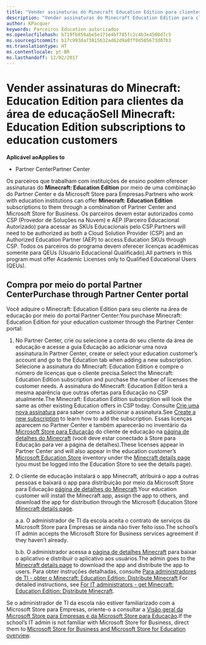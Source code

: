 ```yaml
---
title: "Vender assinaturas do Minecraft Education Edition para clientes da área de educação"
description: "Vender assinaturas do Minecraft Education Edition para clientes da área de educação"
author: KPacquer
keywords: Parceiros Education autorizados
ms.openlocfilehash: b719fb858abe5e171e4bf785fc2c4b3e4500d7c5
ms.sourcegitcommit: b17c993da73815632ad62d9a8ff0d505673d07b3
ms.translationtype: HT
ms.contentlocale: pt-BR
ms.lasthandoff: 12/02/2017
---
```

# <a name="sell-minecraft-education-edition-subscriptions-to-education-customers"></a><span data-ttu-id="6cec8-104">Vender assinaturas do Minecraft: Education Edition para clientes da área de educação</span><span class="sxs-lookup"><span data-stu-id="6cec8-104">Sell Minecraft: Education Edition subscriptions to education customers</span></span>

**<span data-ttu-id="6cec8-105">Aplicável ao</span><span class="sxs-lookup"><span data-stu-id="6cec8-105">Applies to</span></span>**

-  <span data-ttu-id="6cec8-106">Partner Center</span><span class="sxs-lookup"><span data-stu-id="6cec8-106">Partner Center</span></span>

<span data-ttu-id="6cec8-107">Os parceiros que trabalham com instituições de ensino podem oferecer assinaturas do **Minecraft: Education Edition** por meio de uma combinação do Partner Center e da Microsoft Store para Empresas.</span><span class="sxs-lookup"><span data-stu-id="6cec8-107">Partners who work with education institutions can offer **Minecraft: Education Edition** subscriptions to them through a combination of Partner Center and Microsoft Store for Business.</span></span>  <span data-ttu-id="6cec8-108">Os parceiros devem estar autorizados como CSP (Provedor de Soluções na Nuvem) e AEP (Parceiro Educacional Autorizado) para acessar as SKUs Educacionais pelo CSP.</span><span class="sxs-lookup"><span data-stu-id="6cec8-108">Partners will need to be authorized as both a Cloud Solution Provider (CSP) and an Authorized Education Partner (AEP) to access Education SKUs through CSP.</span></span>  <span data-ttu-id="6cec8-109">Todos os parceiros do programa devem oferecer licenças acadêmicas somente para QEUs (Usuário Educacional Qualificado).</span><span class="sxs-lookup"><span data-stu-id="6cec8-109">All partners in this program must offer Academic Licenses only to Qualified Educational Users (QEUs).</span></span> 

## <a name="purchase-through-partner-center-portal"></a><span data-ttu-id="6cec8-110">Compra por meio do portal Partner Center</span><span class="sxs-lookup"><span data-stu-id="6cec8-110">Purchase through Partner Center portal</span></span> 
<span data-ttu-id="6cec8-111">Você adquire o Minecraft: Education Edition para seu cliente na área de educação por meio do portal Partner Center:</span><span class="sxs-lookup"><span data-stu-id="6cec8-111">You purchase Minecraft: Education Edition for your education customer through the Partner Center portal:</span></span> 

  1.  <span data-ttu-id="6cec8-112">No Partner Center, crie ou selecione a conta do seu cliente da área de educação e acesse a guia Educação ao adicionar uma nova assinatura.</span><span class="sxs-lookup"><span data-stu-id="6cec8-112">In Partner Center, create or select your education customer’s account and go to the Education tab when adding a new subscription.</span></span>  <span data-ttu-id="6cec8-113">Selecione a assinatura do Minecraft: Education Edition e compre o número de licenças que o cliente precisa.</span><span class="sxs-lookup"><span data-stu-id="6cec8-113">Select the Minecraft: Education Edition subscription and purchase the number of licenses the customer needs.</span></span> <span data-ttu-id="6cec8-114">A assinatura do Minecraft: Education Edition terá a mesma aparência que outras ofertas para Educação no CSP atualmente.</span><span class="sxs-lookup"><span data-stu-id="6cec8-114">The Minecraft: Education Edition subscription will look the same as other existing Education offers in CSP today.</span></span> <span data-ttu-id="6cec8-115">Consulte [Crie uma nova assinatura](create-a-new-subscription.md) para saber como a adicionar a assinatura.</span><span class="sxs-lookup"><span data-stu-id="6cec8-115">See [Create a new subscription](create-a-new-subscription.md) to learn how to add the subscription.</span></span> <span data-ttu-id="6cec8-116">Essas licenças aparecem no Partner Center e também aparecerão no inventário da [Microsoft Store para Educação](https://educationstore.microsoft.com/en-us/store) do cliente de educação na [página de detalhes do Minecraft](https://educationstore.microsoft.com/en-us/store/details/minecraft-education-edition/9nblggh4r2r6) (você deve estar conectado à Store para Educação para ver a página de detalhes).</span><span class="sxs-lookup"><span data-stu-id="6cec8-116">These licenses appear in Partner Center and will also appear in the education customer’s [Microsoft Education Store](https://educationstore.microsoft.com/en-us/store) inventory under the [Minecraft details page](https://educationstore.microsoft.com/en-us/store/details/minecraft-education-edition/9nblggh4r2r6) (you must be logged into the Education Store to see the details page).</span></span> 

  2.  <span data-ttu-id="6cec8-117">O cliente de educação instalará o app Minecraft, atribuirá o app a outras pessoas e baixará o app para distribuição por meio da Microsoft Store para Educação [página de detalhes do Minecraft](https://educationstore.microsoft.com/en-us/store/details/minecraft-education-edition/9nblggh4r2r6).</span><span class="sxs-lookup"><span data-stu-id="6cec8-117">Your education customer will install the Minecraft app, assign the app to others, and download the app for distribution through the Microsoft Education Store [Minecraft details page](https://educationstore.microsoft.com/en-us/store/details/minecraft-education-edition/9nblggh4r2r6).</span></span> 

      <span data-ttu-id="6cec8-118">a.</span><span class="sxs-lookup"><span data-stu-id="6cec8-118">a.</span></span> <span data-ttu-id="6cec8-119">O administrador de TI da escola aceita o contrato de serviços da Microsoft Store para Empresas se ainda não tiver feito isso.</span><span class="sxs-lookup"><span data-stu-id="6cec8-119">The school’s IT admin accepts the Microsoft Store for Business services agreement if they haven’t already.</span></span> 

      <span data-ttu-id="6cec8-120">b.</span><span class="sxs-lookup"><span data-stu-id="6cec8-120">b.</span></span> <span data-ttu-id="6cec8-121">O administrador acessa a [página de detalhes Minecraft](https://educationstore.microsoft.com/en-us/store/details/minecraft-education-edition/9nblggh4r2r6) para baixar o aplicativo e distribuir o aplicativo aos usuários.</span><span class="sxs-lookup"><span data-stu-id="6cec8-121">The admin goes to the [Minecraft details page](https://educationstore.microsoft.com/en-us/store/details/minecraft-education-edition/9nblggh4r2r6) to download the app and distribute the app to users.</span></span> <span data-ttu-id="6cec8-122">Para obter instruções detalhadas, consulte [Para administradores de TI - obter o Minecraft: Education Edition: Distribute Minecraft](https://docs.microsoft.com/education/windows/school-get-minecraft#distribute-minecraft).</span><span class="sxs-lookup"><span data-stu-id="6cec8-122">For detailed instructions, see [For IT administrators - get Minecraft: Education Edition: Distribute Minecraft](https://docs.microsoft.com/education/windows/school-get-minecraft#distribute-minecraft).</span></span>
    
  <span data-ttu-id="6cec8-123">Se o administrador de TI da escola não estiver familiarizado com a Microsoft Store para Empresas, oriente-o a consultar a [Visão geral da Microsoft Store para Empresas e da Microsoft Store para Educação](https://docs.microsoft.com/microsoft-store/windows-store-for-business-overview).</span><span class="sxs-lookup"><span data-stu-id="6cec8-123">If the school’s IT admin is not familiar with Microsoft Store for Business, direct them to [Microsoft Store for Business and Microsoft Store for Education overview](https://docs.microsoft.com/microsoft-store/windows-store-for-business-overview).</span></span> 

<!-- ## Purchase through Partner Center API 

To help your education customers buy and deploy Minecraft: Education Edition through the Partner Center API:
  
  1.  See [Create an order](https://msdn.microsoft.com/library/partnercenter/mt634667.aspx(d=robot)) to learn how to use the Partner Center API to buy the desired number of licenses of Minecraft: Education Edition subscription.  Be sure to use the following Offer ID:  
     
      "OfferId": "EE10CBD2-7A12-45DE-BE11-0C2C7C6EEEB1"
     
      See [Get a list of subscriptions by ID](https://msdn.microsoft.com/library/partnercenter/mt683489.aspx) to learn how to see these licenses.  Note that these will also appear in the education customer’s [Microsoft Store for Business](https://www.microsoft.com/business-store) inventory under the [Minecraft details page](https://businessstore.microsoft.com/en-us/app-detail/9NBLGGH4R2R6/0016/00000000000000000000000000000000/online) (you must be logged into Store for Business to see this page).    

  2. Direct your education customer to distribute Minecraft through the Microsoft Store for Business [Minecraft details page](https://businessstore.microsoft.com/en-us/app-detail/9NBLGGH4R2R6/0016/00000000000000000000000000000000/online). Through Microsoft Store for Business, they can install the app, assign the app to others, and download the app to distribute. (Currently, Partner Center doesn't support these tasks.) 

     a. The school’s IT admin accepts the Microsoft Store for Business services agreement if they haven’t already.
    
     b. The admin goes to the Minecraft details page to download the app and distribute the app to users. For detailed instructions, see [For IT administrators - get Minecraft: Education Edition: Distribute Minecraft](https://docs.microsoft.com/education/windows/school-get-minecraft#distribute-minecraft). 

  If the school’s IT admin is not familiar with Microsoft Store for Business, direct them to [Microsoft Store for Business overview](https://docs.microsoft.com/microsoft-store/windows-store-for-business-overview). 

-->